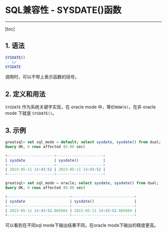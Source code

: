 # SQL兼容性 - SYSDATE()函数
---
[toc]
## 1. 语法
```sql
SYSDATE()
-- or
SYSDATE
```
调用时，可以不带上表示函数的括号。

## 2. 定义和用法

`SYSDATE` 作为系统关键字实现，在 oracle mode 中，等价`NOW(6)`，在非 oracle mode 下就是 `SYSDATE()`。

## 3. 示例

```sql
greatsql> set sql_mode = default; select sysdate, sysdate() from dual;
Query OK, 0 rows affected (0.00 sec)

+---------------------+---------------------+
| sysdate             | sysdate()           |
+---------------------+---------------------+
| 2023-05-11 14:43:52 | 2023-05-11 14:43:52 |
+---------------------+---------------------+

greatsql> set sql_mode = oracle; select sysdate, sysdate() from dual;
Query OK, 0 rows affected (0.00 sec)

+----------------------------+----------------------------+
| sysdate                    | sysdate()                  |
+----------------------------+----------------------------+
| 2023-05-11 14:43:52.865664 | 2023-05-11 14:43:52.865664 |
+----------------------------+----------------------------+
```
可以看到在不同sql mode下输出结果不同，在oracle mode下输出的精度更高。
